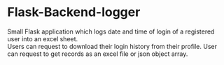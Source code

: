 # Flask-Backend-logger
Small Flask application which logs date and time of login of a registered user into an excel sheet.<br/>
Users can request to download their login history from their profile. User can request to get records as an excel file or json object array.
